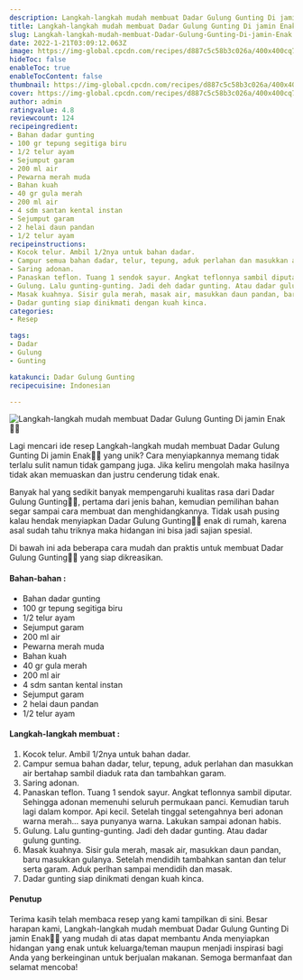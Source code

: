 ```yaml
---
description: Langkah-langkah mudah membuat Dadar Gulung Gunting Di jamin Enak"
title: Langkah-langkah mudah membuat Dadar Gulung Gunting Di jamin Enak
slug: Langkah-langkah-mudah-membuat-Dadar-Gulung-Gunting-Di-jamin-Enak
date: 2022-1-21T03:09:12.063Z
image: https://img-global.cpcdn.com/recipes/d887c5c58b3c026a/400x400cq70/photo.jpg
hideToc: false
enableToc: true
enableTocContent: false
thumbnail: https://img-global.cpcdn.com/recipes/d887c5c58b3c026a/400x400cq70/photo.jpg
cover: https://img-global.cpcdn.com/recipes/d887c5c58b3c026a/400x400cq70/photo.jpg
author: admin
ratingvalue: 4.8
reviewcount: 124
recipeingredient:
- Bahan dadar gunting
- 100 gr tepung segitiga biru
- 1/2 telur ayam
- Sejumput garam
- 200 ml air
- Pewarna merah muda
- Bahan kuah
- 40 gr gula merah
- 200 ml air
- 4 sdm santan kental instan
- Sejumput garam
- 2 helai daun pandan
- 1/2 telur ayam
recipeinstructions:
- Kocok telur. Ambil 1/2nya untuk bahan dadar.
- Campur semua bahan dadar, telur, tepung, aduk perlahan dan masukkan air bertahap sambil diaduk rata dan tambahkan garam.
- Saring adonan.
- Panaskan teflon. Tuang 1 sendok sayur. Angkat teflonnya sambil diputar. Sehingga adonan memenuhi seluruh permukaan panci. Kemudian taruh lagi dalam kompor. Api kecil. Setelah tinggal setengahnya beri adonan warna merah... saya punyanya warna. Lakukan sampai adonan habis.
- Gulung. Lalu gunting-gunting. Jadi deh dadar gunting. Atau dadar gulung gunting.
- Masak kuahnya. Sisir gula merah, masak air, masukkan daun pandan, baru masukkan gulanya. Setelah mendidih tambahkan santan dan telur serta garam. Aduk perlhan sampai mendidih dan masak.
- Dadar gunting siap dinikmati dengan kuah kinca.
categories:
- Resep

tags:
- Dadar
- Gulung
- Gunting

katakunci: Dadar Gulung Gunting
recipecuisine: Indonesian

---
```


![Langkah-langkah mudah membuat Dadar Gulung Gunting Di jamin Enak👩‍🍳](https://img-global.cpcdn.com/recipes/d887c5c58b3c026a/400x400cq70/photo.jpg)

Lagi mencari ide resep Langkah-langkah mudah membuat Dadar Gulung Gunting Di jamin Enak👩‍🍳 yang unik? Cara menyiapkannya memang tidak terlalu sulit namun tidak gampang juga. Jika keliru mengolah maka hasilnya tidak akan memuaskan dan justru cenderung tidak enak.

Banyak hal yang sedikit banyak mempengaruhi kualitas rasa dari Dadar Gulung Gunting👩‍🍳, pertama dari jenis bahan, kemudian pemilihan bahan segar sampai cara membuat dan menghidangkannya. Tidak usah pusing kalau hendak menyiapkan Dadar Gulung Gunting👩‍🍳 enak di rumah, karena asal sudah tahu triknya maka hidangan ini bisa jadi sajian spesial.

Di bawah ini ada beberapa cara mudah dan praktis untuk membuat Dadar Gulung Gunting👩‍🍳 yang siap dikreasikan.

<!--inarticleads1-->

#### Bahan-bahan :

- Bahan dadar gunting
- 100 gr tepung segitiga biru
- 1/2 telur ayam
- Sejumput garam
- 200 ml air
- Pewarna merah muda
- Bahan kuah
- 40 gr gula merah
- 200 ml air
- 4 sdm santan kental instan
- Sejumput garam
- 2 helai daun pandan
- 1/2 telur ayam

<!--inarticleads2-->

#### Langkah-langkah membuat :

1. Kocok telur. Ambil 1/2nya untuk bahan dadar.
1. Campur semua bahan dadar, telur, tepung, aduk perlahan dan masukkan air bertahap sambil diaduk rata dan tambahkan garam.
1. Saring adonan.
1. Panaskan teflon. Tuang 1 sendok sayur. Angkat teflonnya sambil diputar. Sehingga adonan memenuhi seluruh permukaan panci. Kemudian taruh lagi dalam kompor. Api kecil. Setelah tinggal setengahnya beri adonan warna merah... saya punyanya warna. Lakukan sampai adonan habis.
1. Gulung. Lalu gunting-gunting. Jadi deh dadar gunting. Atau dadar gulung gunting.
1. Masak kuahnya. Sisir gula merah, masak air, masukkan daun pandan, baru masukkan gulanya. Setelah mendidih tambahkan santan dan telur serta garam. Aduk perlhan sampai mendidih dan masak.
1. Dadar gunting siap dinikmati dengan kuah kinca.

#### Penutup

Terima kasih telah membaca resep yang kami tampilkan di sini. Besar harapan kami, Langkah-langkah mudah membuat Dadar Gulung Gunting Di jamin Enak👩‍🍳 yang mudah di atas dapat membantu Anda menyiapkan hidangan yang enak untuk keluarga/teman maupun menjadi inspirasi bagi Anda yang berkeinginan untuk berjualan makanan. Semoga bermanfaat dan selamat mencoba!